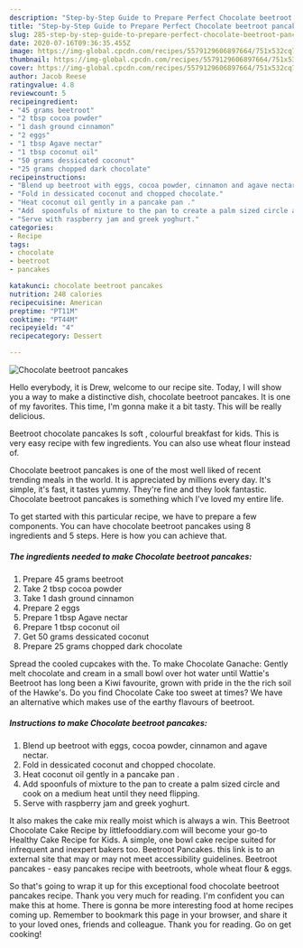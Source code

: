 ```yaml
---
description: "Step-by-Step Guide to Prepare Perfect Chocolate beetroot pancakes"
title: "Step-by-Step Guide to Prepare Perfect Chocolate beetroot pancakes"
slug: 285-step-by-step-guide-to-prepare-perfect-chocolate-beetroot-pancakes
date: 2020-07-16T09:36:35.455Z
image: https://img-global.cpcdn.com/recipes/5579129606897664/751x532cq70/chocolate-beetroot-pancakes-recipe-main-photo.jpg
thumbnail: https://img-global.cpcdn.com/recipes/5579129606897664/751x532cq70/chocolate-beetroot-pancakes-recipe-main-photo.jpg
cover: https://img-global.cpcdn.com/recipes/5579129606897664/751x532cq70/chocolate-beetroot-pancakes-recipe-main-photo.jpg
author: Jacob Reese
ratingvalue: 4.8
reviewcount: 5
recipeingredient:
- "45 grams beetroot"
- "2 tbsp cocoa powder"
- "1 dash ground cinnamon"
- "2 eggs"
- "1 tbsp Agave nectar"
- "1 tbsp coconut oil"
- "50 grams dessicated coconut"
- "25 grams chopped dark chocolate"
recipeinstructions:
- "Blend up beetroot with eggs, cocoa powder, cinnamon and agave nectar."
- "Fold in dessicated coconut and chopped chocolate."
- "Heat coconut oil gently in a pancake pan ."
- "Add  spoonfuls of mixture to the pan to create a palm sized circle and cook on a medium heat until they need flipping."
- "Serve with raspberry jam and greek yoghurt."
categories:
- Recipe
tags:
- chocolate
- beetroot
- pancakes

katakunci: chocolate beetroot pancakes 
nutrition: 248 calories
recipecuisine: American
preptime: "PT11M"
cooktime: "PT44M"
recipeyield: "4"
recipecategory: Dessert

---
```



![Chocolate beetroot pancakes](https://img-global.cpcdn.com/recipes/5579129606897664/751x532cq70/chocolate-beetroot-pancakes-recipe-main-photo.jpg)

Hello everybody, it is Drew, welcome to our recipe site. Today, I will show you a way to make a distinctive dish, chocolate beetroot pancakes. It is one of my favorites. This time, I'm gonna make it a bit tasty. This will be really delicious.

Beetroot chocolate pancakes Is soft , colourful breakfast for kids. This is very easy recipe with few ingredients. You can also use wheat flour instead of.

Chocolate beetroot pancakes is one of the most well liked of recent trending meals in the world. It is appreciated by millions every day. It's simple, it's fast, it tastes yummy. They're fine and they look fantastic. Chocolate beetroot pancakes is something which I've loved my entire life.


To get started with this particular recipe, we have to prepare a few components. You can have chocolate beetroot pancakes using 8 ingredients and 5 steps. Here is how you can achieve that.

<!--inarticleads1-->

##### The ingredients needed to make Chocolate beetroot pancakes:

1. Prepare 45 grams beetroot
1. Take 2 tbsp cocoa powder
1. Take 1 dash ground cinnamon
1. Prepare 2 eggs
1. Prepare 1 tbsp Agave nectar
1. Prepare 1 tbsp coconut oil
1. Get 50 grams dessicated coconut
1. Prepare 25 grams chopped dark chocolate


Spread the cooled cupcakes with the. To make Chocolate Ganache: Gently melt chocolate and cream in a small bowl over hot water until Wattie&#39;s Beetroot has long been a Kiwi favourite, grown with pride in the the rich soil of the Hawke&#39;s. Do you find Chocolate Cake too sweet at times? We have an alternative which makes use of the earthy flavours of beetroot. 

<!--inarticleads2-->

##### Instructions to make Chocolate beetroot pancakes:

1. Blend up beetroot with eggs, cocoa powder, cinnamon and agave nectar.
1. Fold in dessicated coconut and chopped chocolate.
1. Heat coconut oil gently in a pancake pan .
1. Add  spoonfuls of mixture to the pan to create a palm sized circle and cook on a medium heat until they need flipping.
1. Serve with raspberry jam and greek yoghurt.


It also makes the cake mix really moist which is always a win. This Beetroot Chocolate Cake Recipe by littlefooddiary.com will become your go-to Healthy Cake Recipe for Kids. A simple, one bowl cake recipe suited for infrequent and inexpert bakers too. Beetroot Pancakes. this link is to an external site that may or may not meet accessibility guidelines. Beetroot pancakes - easy pancakes recipe with beetroots, whole wheat flour &amp; eggs. 

So that's going to wrap it up for this exceptional food chocolate beetroot pancakes recipe. Thank you very much for reading. I'm confident you can make this at home. There is gonna be more interesting food at home recipes coming up. Remember to bookmark this page in your browser, and share it to your loved ones, friends and colleague. Thank you for reading. Go on get cooking!
